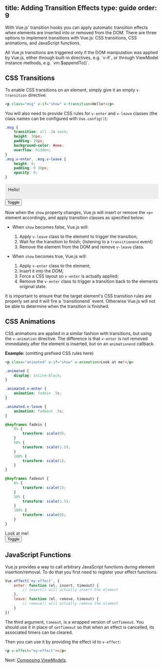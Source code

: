 title: Adding Transition Effects
type: guide
order: 9
---

With Vue.js' transition hooks you can apply automatic transition effects when elements are inserted into or removed from the DOM. There are three options to implement transitions with Vue.js: CSS transitions, CSS animations, and JavaScript functions.

<p class="tip">All Vue.js transitions are triggered only if the DOM manipulation was applied by Vue.js, either through built-in directives, e.g. `v-if`, or through ViewModel instance methods, e.g. `vm.$appendTo()`.</p>

## CSS Transitions

To enable CSS transitions on an element, simply give it an empty `v-transition` directive:

``` html
<p class="msg" v-if="show" v-transition>Hello!</p>
```

You will also need to provide CSS rules for `v-enter` and `v-leave` classes (the class names can be configured with `Vue.config()`):

``` css
.msg {
    transition: all .3s ease;
    height: 30px;
    padding: 10px;
    background-color: #eee;
    overflow: hidden;
}
.msg.v-enter, .msg.v-leave {
    height: 0;
    padding: 0 10px;
    opacity: 0;
}
```

<div id="demo"><p class="msg" v-if="show" v-transition>Hello!</p><button v-on="click: show = !show">Toggle</button></div>

<style>
.msg {
    transition: all .5s ease;
    height: 30px;
    background-color: #eee;
    overflow: hidden;
    padding: 10px;
    margin: 0 !important;
}
.msg.v-enter, .msg.v-leave {
    height: 0;
    padding: 0 10px;
    opacity: 0;
}
</style>

<script>
new Vue({
    el: '#demo',
    data: { show: true }
})
</script>

Now when the `show` property changes, Vue.js will insert or remove the `<p>` element accordingly, and apply transition classes as specified below:

- When `show` becomes false, Vue.js will:
    1. Apply `v-leave` class to the element to trigger the transition;
    2. Wait for the transition to finish; (listening to a `transitionend` event)
    3. Remove the element from the DOM and remove `v-leave` class.

- When `show` becomes true, Vue.js will:
    1. Apply `v-enter` class to the element;
    2. Insert it into the DOM;
    3. Force a CSS layout so `v-enter` is actually applied;
    4. Remove the `v-enter` class to trigger a transition back to the elements original state.

<p class="tip">It is important to ensure that the target element's CSS transition rules are properly set and it will fire a `transitionend` event. Otherwise Vue.js will not be able to determine when the transition is finished.</p>

## CSS Animations

CSS animations are applied in a similar fashion with transitions, but using the `v-animation` directive. The difference is that `v-enter` is not removed immediately after the element is inserted, but on an `animationend` callback.

**Example:** (omitting prefixed CSS rules here)

``` html
<p class="animated" v-if="show" v-animation>Look at me!</p>
```

``` css
.animated {
    display: inline-block;
}

.animated.v-enter {
    animation: fadein .5s;
}

.animated.v-leave {
    animation: fadeout .5s;
}

@keyframes fadein {
    0% {
        transform: scale(0);
    }
    50% {
        transform: scale(1.5);
    }
    100% {
        transform: scale(1);
    }
}

@keyframes fadeout {
    0% {
        transform: scale(1);
    }
    50% {
        transform: scale(1.5);
    }
    100% {
        transform: scale(0);
    }
}
```

<div id="anim" class="demo"><span class="animated" v-if="show" v-animation>Look at me!</span><br><button v-on="click: show = !show">Toggle</button></div>

<style>
    .animated {
        display: inline-block;
    }
    .animated.v-enter {
        -webkit-animation: fadein .5s;
        animation: fadein .5s;
    }
    .animated.v-leave {
        -webkit-animation: fadeout .5s;
        animation: fadeout .5s;
    }
    @keyframes fadein {
        0% {
            transform: scale(0);
        }
        50% {
            transform: scale(1.5);
        }
        100% {
            transform: scale(1);
        }
    }
    @keyframes fadeout {
        0% {
            transform: scale(1);
        }
        50% {
            transform: scale(1.5);
        }
        100% {
            transform: scale(0);
        }
    }
    @-webkit-keyframes fadein {
        0% {
            -webkit-transform: scale(0);
        }
        50% {
            -webkit-transform: scale(1.5);
        }
        100% {
            -webkit-transform: scale(1);
        }
    }
    @-webkit-keyframes fadeout {
        0% {
            -webkit-transform: scale(1);
        }
        50% {
            -webkit-transform: scale(1.5);
        }
        100% {
            -webkit-transform: scale(0);
        }
    }
</style>

<script>
new Vue({
    el: '#anim',
    data: { show: true }
})
</script>

## JavaScript Functions

Vue.js provides a way to call arbitrary JavaScript functions during element insertion/removal. To do that you first need to register your effect functions:

``` js
Vue.effect('my-effect', {
    enter: function (el, insert, timeout) {
        // insert() will actually insert the element
    },
    leave: function (el, remove, timeout) {
        // remove() will actually remove the element
    }
})
```

The third argument, `timeout`, is a wrapped version of `setTimeout`. You should use it in place of `setTimeout` so that when an effect is cancelled, its associated timers can be cleared.

Then you can use it by providing the effect id to `v-effect`:

``` html
<p v-effect="my-effect"></p>
```

Next: [Composing ViewModels](/guide/composition.html).